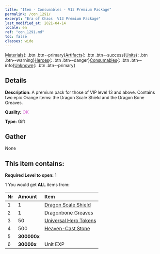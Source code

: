 ```yaml
---
title: "Item - Consumables - V13 Premium Package"
permalink: /con_1291/
excerpt: "Era of Chaos  V13 Premium Package"
last_modified_at: 2021-04-14
locale: en
ref: "con_1291.md"
toc: false
classes: wide
---
```

 [Materials](/Items/){: .btn .btn--primary}[Artifacts](/Items/Artifacts/){: .btn .btn--success}[Units](/Items/Units/){: .btn .btn--warning}[Heroes](/Items/Heroes/){: .btn .btn--danger}[Consumables](/Items/Consumables/){: .btn .btn--info}[Unknown](/Items/Unknown/){: .btn .btn--primary}

## Details
 **Description:** A premium pack for those of VIP level 13 and above. Contains two epic Orange items: the Dragon Scale Shield and the Dragon Bone Greaves.

 **Quality:** <span style="color: #DA70D6">OK</span>

 **Type:** Gift

## Gather

  None

## This item contains:

 **Required Level to open:** 1

 1 You would get **ALL** items  from:

  | Nr | Amount |     Item    |
  |:---|:-------|:------------|
  | 1 | 1 | [Dragon Scale Shield](/Items/art_144/) | 
  | 2 | 1 | [Dragonbone Greaves](/Items/art_145/) | 
  | 3 | 50 | [Universal Hero Tokens](/Items/her_358/) | 
  | 4 | 500 | [Heaven-Cast Stone](/Items/art_188/) | 
  | 5 |  **300000x** | <i class="fas fa-coins"/> |  | 
  | 6 |  **30000x** | Unit EXP |  | 
